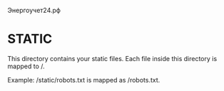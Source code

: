 Энергоучет24.рф

# STATIC

This directory contains your static files.
Each file inside this directory is mapped to /.

Example: /static/robots.txt is mapped as /robots.txt.

